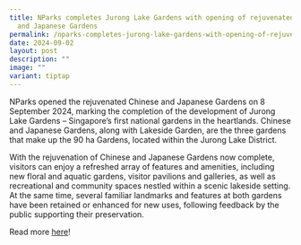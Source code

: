 ```yaml
---
title: NParks completes Jurong Lake Gardens with opening of rejuvenated Chinese
  and Japanese Gardens
permalink: /nparks-completes-jurong-lake-gardens-with-opening-of-rejuvenated-chinese-and-japanese-gardens/
date: 2024-09-02
layout: post
description: ""
image: ""
variant: tiptap
---
```

<p>NParks opened the rejuvenated Chinese and Japanese Gardens on 8 September
2024, marking the completion of the development of Jurong Lake Gardens
– Singapore’s first national gardens in the heartlands. Chinese and Japanese
Gardens, along with Lakeside Garden, are the three gardens that make up
the 90 ha Gardens, located within the Jurong Lake District.</p>
<p>With the rejuvenation of Chinese and Japanese Gardens now complete, visitors
can enjoy a refreshed array of features and amenities, including new floral
and aquatic gardens, visitor pavilions and galleries, as well as recreational
and community spaces nestled within a scenic lakeside setting. At the same
time, several familiar landmarks and features at both gardens have been
retained or enhanced for new uses, following feedback by the public supporting
their preservation.</p>
<p>Read more <a href="https://www.nparks.gov.sg/news/news-detail/nparks-completes-jurong-lake-gardens-with-opening-of-rejuvenated-chinese-and-japanese-gardens" rel="noopener nofollow" target="_blank">here</a>!
<br>
</p>